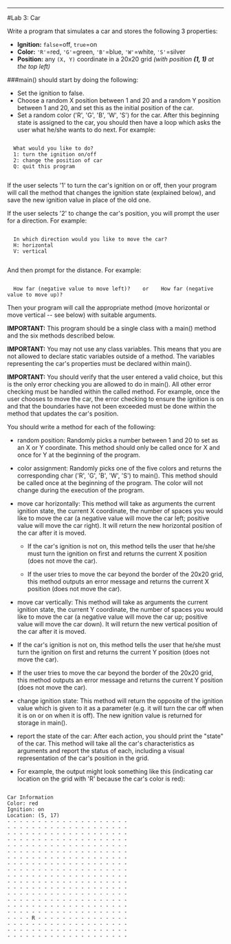 ----------------------------
#Lab 3: Car

Write a program that simulates a car and stores the following 3 properties:
- **Ignition:** `false`=off, `true`=on
- **Color:** `'R'`=red, `'G'`=green, `'B'`=blue, `'W'`=white, `'S'`=silver
- **Position:** any `(X, Y)` coordinate in a 20x20 grid *(with position **(1, 1)** at the top left)*  


###main() should start by doing the following:
- Set the ignition to false.
- Choose a random X position between 1 and 20 and a random Y position between 1 and 20, and set this as the initial position of the car.
- Set a random color ('R', 'G', 'B', 'W', 'S') for the car.
After this beginning state is assigned to the car, you should then have a loop which asks the user what he/she wants to do next. For example:

```

  What would you like to do?
  1: turn the ignition on/off
  2: change the position of car
  Q: quit this program


```

If the user selects '1' to turn the car's ignition on or off, then your program will call the method that changes the ignition state (explained below), and save the new ignition value in place of the old one.

If the user selects '2' to change the car's position, you will prompt the user for a direction. For example:

```

  In which direction would you like to move the car?
  H: horizontal
  V: vertical


```

And then prompt for the distance. For example:


```

  How far (negative value to move left)?    or    How far (negative value to move up)?

```

Then your program will call the appropriate method (move horizontal or move vertical -- see below) with suitable arguments.

**IMPORTANT:** This program should be a single class with a main() method and the six methods described below.

**IMPORTANT:** You may not use any class variables. This means that you are not allowed to declare static variables outside of a method. The variables representing the car's properties must be declared within main().

**IMPORTANT:** You should verify that the user entered a valid choice, but this is the only error checking you are allowed to do in main(). All other error checking must be handled within the called method. For example, once the user chooses to move the car, the error checking to ensure the ignition is on and that the boundaries have not been exceeded must be done within the method that updates the car's position.

You should write a method for each of the following:  
  - random position: Randomly picks a number between 1 and 20 to set as an X or Y coordinate. This method should only be called once for X and once for Y at the beginning of the program.

  - color assignment: Randomly picks one of the five colors and returns the corresponding char ('R', 'G', 'B', 'W', 'S') to main(). This method should be called once at the beginning of the program. The color will not change during the execution of the program.

  - move car horizontally: This method will take as arguments the current ignition state, the current X coordinate, the number of spaces you would like to move the car (a negative value will move the car left; positive value will move the car right). It will return the new horizontal position of the car after it is moved.

    - If the car's ignition is not on, this method tells the user that he/she must turn the ignition on first and returns the current X position (does not move the car). 

    - If the user tries to move the car beyond the border of the 20x20 grid, this method outputs an error message and returns the current X position (does not move the car).

  - move car vertically: This method will take as arguments the current ignition state, the current Y coordinate, the number of spaces you would like to move the car (a negative value will move the car up; positive value will move the car down). It will return the new vertical position of the car after it is moved. 

  - If the car's ignition is not on, this method tells the user that he/she must turn the ignition on first and returns the current Y position (does not move the car). 

  - If the user tries to move the car beyond the border of the 20x20 grid, this method outputs an error message and returns the current Y position (does not move the car).

  - change ignition state: This method will return the opposite of the ignition value which is given to it as a parameter (e.g. it will turn the car off when it is on or on when it is off). The new ignition value is returned for storage in main().

  - report the state of the car: After each action, you should print the "state" of the car. This method will take all the car's characteristics as arguments and report the status of each, including a visual representation of the car's position in the grid. 

  - For example, the output might look something like this (indicating car location on the grid with 'R' because the car's color is red):

  ```
  
  Car Information
  Color: red
  Ignition: on
  Location: (5, 17)
  - - - - - - - - - - - - - - - - - - - -
  - - - - - - - - - - - - - - - - - - - -
  - - - - - - - - - - - - - - - - - - - -
  - - - - - - - - - - - - - - - - - - - -
  - - - - - - - - - - - - - - - - - - - -
  - - - - - - - - - - - - - - - - - - - -
  - - - - - - - - - - - - - - - - - - - -
  - - - - - - - - - - - - - - - - - - - -
  - - - - - - - - - - - - - - - - - - - -
  - - - - - - - - - - - - - - - - - - - -
  - - - - - - - - - - - - - - - - - - - -
  - - - - - - - - - - - - - - - - - - - -
  - - - - - - - - - - - - - - - - - - - -
  - - - - - - - - - - - - - - - - - - - -
  - - - - - - - - - - - - - - - - - - - -
  - - - - - - - - - - - - - - - - - - - -
  - - - - R - - - - - - - - - - - - - - -
  - - - - - - - - - - - - - - - - - - - -
  - - - - - - - - - - - - - - - - - - - -
  - - - - - - - - - - - - - - - - - - - -

  ```
